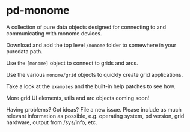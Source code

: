 # pd-monome

A collection of pure data objects designed for connecting to and communicating with monome devices.

Download and add the top level `/monome` folder to somewhere in your puredata path.

Use the `[monome]` object to connect to grids and arcs.

Use the various `monome/grid` objects to quickly create grid applications.

Take a look at the `examples` and the built-in help patches to see how.

More grid UI elements, utils and arc objects coming soon!

Having problems? Got ideas? File a new issue. Please include as much relevant information as possible, e.g. operating system, pd version, grid hardware, output from /sys/info, etc.